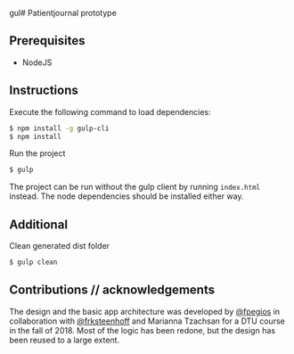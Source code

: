 gul#  Patientjournal prototype

## Prerequisites
  - NodeJS

## Instructions
Execute the following command to load dependencies:
```sh
$ npm install -g gulp-cli
$ npm install
```

Run the project
```sh
$ gulp
```

The project can be run without the gulp client by running `index.html` instead. The node dependencies should be installed either way.

## Additional
Clean generated dist folder
```sh
$ gulp clean
```


## Contributions // acknowledgements
The design and the basic app architecture was developed by [@fpegios](https://github.com/fpegios) in collaboration with [@frksteenhoff](https://www.github.com/frksteenhoff) and Marianna Tzachsan for a DTU course in the fall of 2018. Most of the logic has been redone, but the design has been reused to a large extent.
